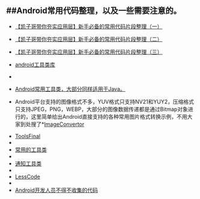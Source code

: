 ##Android常用代码整理，以及一些需要注意的。
-

* [【凯子哥带你夯实应用层】新手必备的常用代码片段整理（一）](http://blog.csdn.net/zhaokaiqiang1992/article/details/44724057)

* [【凯子哥带你夯实应用层】新手必备的常用代码片段整理（二）](http://blog.csdn.net/zhaokaiqiang1992/article/details/44724687)

* [【凯子哥带你夯实应用层】新手必备的常用代码片段整理（三）](http://blog.csdn.net/zhaokaiqiang1992/article/details/44725455)

* [android工具类库](https://github.com/jingle1267/android-utils)
* 
* [Android常用工具类，大部分同样适用于Java。](http://www.trinea.cn/android/android-common-utils/)

- Android平台支持的图像格式不多，YUV格式只支持NV21和YUY2，压缩格式只支持JPEG，PNG，WEBP，大部分的图像数据传递都是通过Bitmap对象进行的，这里简单给出Android直接支持的各种常用图片格式转换示例，不用大家到处搜了*[ImageConvertor](https://github.com/Jhuster/Android/blob/master/Utils/ImageConvertor.java)

* [ToolsFinal](https://github.com/pengjianbo/ToolsFinal)
* 
* [常用的工具类](https://github.com/l123456789jy/Lazy)
* 
* [通知工具类](https://github.com/wenmingvs/NotifyUtil)
* 
* [LessCode](https://github.com/openproject/LessCode)
* 
* [Android开发人员不得不收集的代码](https://github.com/Blankj/AndroidUtilCode)

